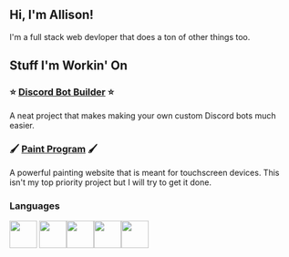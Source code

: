 ## Hi, I'm Allison!
I'm a full stack web devloper that does a ton of other things too.

## Stuff I'm Workin' On

  ### ⭐ [Discord Bot Builder](https://github.com/TheDogSys/Discord-Bot-Builder) ⭐
  
  A neat project that makes making your own custom Discord bots much easier.
 
  ### 🖌️ [Paint Program](https://github.com/TheDogSys/Paint-Program) 🖌️
  
  A powerful painting website that is meant for touchscreen devices. This isn't my top priority project but I will try to get it done. 
  
 ### Languages
 
 <img src="https://user-images.githubusercontent.com/67673392/150631873-e446b0b7-2095-4898-8ae1-a4042c247ba9.png" width="48"> <img src="https://github.com/TheDogSys/TheDogSys/blob/main/photos/html.png?raw=true" width="48"><img src="https://github.com/TheDogSys/TheDogSys/blob/main/photos/css.png?raw=true" width="48"><img src="https://github.com/TheDogSys/TheDogSys/blob/main/photos/java.png?raw=true" width="48"><img src="https://github.com/TheDogSys/TheDogSys/blob/main/photos/python.png?raw=true" width="48">
 
 
  
 
 


  
